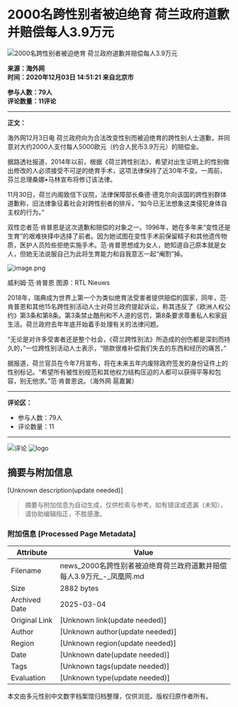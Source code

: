 # 2000名跨性别者被迫绝育 荷兰政府道歉并赔偿每人3.9万元

![2000名跨性别者被迫绝育 荷兰政府道歉并赔偿每人3.9万元](//d.ifengimg.com/w121_h75_q90/x0.ifengimg.com/ucms/2020_49/2B08E535D0FAB551A41DBF1A0DAE91B0F5C8D698_w686_h439.png)

**来源：海外网**  
**时间：2020年12月03日 14:51:21 来自北京市**

**参与人数：79人**  
**评论数量：11评论**

---

**正文：**

海外网12月3日电 荷兰政府向为合法改变性别而被迫绝育的跨性别人士道歉，并同意对大约2000人支付每人5000欧元（约合人民币3.9万元）的赔偿金。

据路透社报道，2014年以前，根据《荷兰跨性别法》，希望对出生证明上的性别做出修改的人必须接受不可逆的绝育手术，这项法律保持了近30年不变。一周前，芬兰总理桑娜•马林宣布将修订该法律。

11月30日，荷兰内阁致信下议院，法律保障部长桑德·德克尔向该国的跨性别群体道歉称，旧法律象征着社会对跨性别者的排斥，“如今已无法想象这类侵犯身体自主权的行为。”

双性恋者范·肯普恩是这次道歉和赔偿的对象之一。1996年，她在多年来“变性还是生育”的艰难抉择中选择了前者。因为她试图在变性手术前保留精子和其他遗传物质，医护人员险些拒绝实施手术。范·肯普恩想成为女人，她知道自己原本就是女人，但她无法说服自己为此将生育能力和自我意志一起“阉割”掉。

![image.png](https://x0.ifengimg.com/ucms/2020_49/2B08E535D0FAB551A41DBF1A0DAE91B0F5C8D698_w686_h439.png)

威利姆·范·肯普恩 图源：RTL Nieuws

2018年，瑞典成为世界上第一个为类似绝育法受害者提供赔偿的国家，同年，范·肯普恩和其他15名跨性别活动人士对荷兰政府提起诉讼，称其违反了《欧洲人权公约》第3条和第8条。第3条禁止酷刑和不人道的惩罚，第8条要求尊重私人和家庭生活。荷兰政府去年年底开始着手处理有关的法律问题。

“无论是对许多受害者还是整个社会，《荷兰跨性别法》所造成的创伤都是深刻而持久的，”一位跨性别活动人士表示，“赔款很难补偿我们失去的东西和经历的痛苦。”

据报道，荷兰官员在今年7月宣布，将在未来五年内废除政府签发的身份证件上的性别标记。“希望所有被性别规范和其他权力结构压迫的人都可以获得平等和包容，别无他求。”范·肯普恩说。（海外网 扈嘉翼）

---

**评论区：**
- 参与人数：79人
- 评论数量：11

---

![评论](//p0.ifengimg.com/a/2018/0525/w_03.png)
![logo](//d.ifengimg.com/w80_h80_q90/p3.ifengimg.com/a/2018_20/1fc201bdbceacee_size39_w430_h430.jpg)
<!-- tcd_original_link https://news.ifeng.com/c/81typyT5OBV -->


## 摘要与附加信息

<!-- tcd_abstract -->
[Unknown description(update needed)]
<!-- tcd_abstract_end -->

> 摘要与附加信息为自动生成，仅供检索与参考。如有错误或遗漏（未知），请协助编辑指正，不胜感激。

### 附加信息 [Processed Page Metadata]

| Attribute       | Value                                  |
|-----------------|----------------------------------------|
| Filename        | news_2000名跨性别者被迫绝育荷兰政府道歉并赔偿每人3.9万元_-_凤凰网.md                             |
| Size            | 2882 bytes                           |
| Archived Date   | 2025-03-04                             |
| Original Link   | [Unknown link(update needed)]                       |
| Author          | [Unknown author(update needed)]                               |
| Region          | [Unknown region(update needed)]                               |
| Date            | [Unknown date(update needed)]                                 |
| Tags            | [Unknown tags(update needed)]                                 |
| Evaluation            | [Unknown type(update needed)]                                 |
<!-- tcd_table_end -->

本文由多元性别中文数字档案馆归档整理，仅供浏览。版权归原作者所有。
